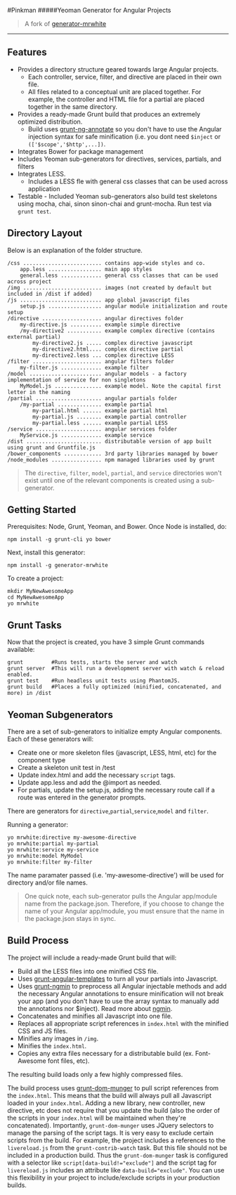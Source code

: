 #Pinkman
#####Yeoman Generator for Angular Projects

>A fork of [generator-mrwhite](https://github.com/Iteam1337/generator-mrwhite)

-------------

Features
-------------

* Provides a directory structure geared towards large Angular projects.
    * Each controller, service, filter, and directive are placed in their own file.
    * All files related to a conceptual unit are placed together.  For example, the controller and HTML file for a partial are placed together in the same directory.
* Provides a ready-made Grunt build that produces an extremely optimized distribution.
   * Build uses [grunt-ng-annotate](https://github.com/mgol/grunt-ng-annotate) so you don't have to use the Angular injection syntax for safe minification (i.e. you dont need `$inject` or `(['$scope','$http',...])`.
* Integrates Bower for package management
* Includes Yeoman sub-generators for directives, services, partials, and filters
* Integrates LESS.
    * Includes a LESS fle with general css classes that can be used across application
* Testable - Included Yeoman sub-generators also build test skeletons using mocha, chai, sinon sinon-chai and grunt-mocha. Run test via `grunt test`.


Directory Layout
-------------
Below is an explanation of the folder structure.

    /css ......................... contains app-wide styles and co.
        app.less ................. main app styles
        general.less ............. general css classes that can be used across project
    /img ......................... images (not created by default but included in /dist if added)
    /js .......................... app global javascript files
        setup.js ................. angular module initialization and route setup
    /directive ................... angular directives folder
        my-directive.js .......... example simple directive
        /my-directive2 ........... example complex directive (contains external partial)
            my-directive2.js ..... complex directive javascript
            my-directive2.html.... complex directive partial
            my-directive2.less ... complex directive LESS
    /filter ...................... angular filters folder
        my-filter.js ............. example filter
    /model ....................... angular models - a factory implementation of service for non singletons
        MyModel.js ............... example model. Note the capital first letter in the naming
    /partial ..................... angular partials folder
        /my-partial .............. example partial
            my-partial.html ...... example partial html
            my-partial.js ........ example partial controller
            my-partial.less ...... example partial LESS
    /service ..................... angular services folder
        MyService.js ............. example service
    /dist ........................ distributable version of app built using grunt and Gruntfile.js
    /bower_components ............ 3rd party libraries managed by bower
    /node_modules ................ npm managed libraries used by grunt

>The `directive`, `filter`, `model`, `partial`, and `service` directories won't exist until one of the relevant components is created using a sub-generator.


Getting Started
-------------

Prerequisites: Node, Grunt, Yeoman, and Bower.  Once Node is installed, do:

    npm install -g grunt-cli yo bower

Next, install this generator:

    npm install -g generator-mrwhite

To create a project:

    mkdir MyNewAwesomeApp
    cd MyNewAwesomeApp
    yo mrwhite


Grunt Tasks
-------------

Now that the project is created, you have 3 simple Grunt commands available:

    grunt         #Runs tests, starts the server and watch
    grunt server  #This will run a development server with watch & reload enabled.
    grunt test    #Run headless unit tests using PhantomJS.
    grunt build   #Places a fully optimized (minified, concatenated, and more) in /dist


Yeoman Subgenerators
-------------

There are a set of sub-generators to initialize empty Angular components.  Each of these generators will:

* Create one or more skeleton files (javascript, LESS, html, etc) for the component type
* Create a skeleton unit test in /test
* Update index.html and add the necessary `script` tags.
* Update app.less and add the @import as needed.
* For partials, update the setup.js, adding the necessary route call if a route was entered in the generator prompts.

There are generators for `directive`,`partial`,`service`,`model` and `filter`.

Running a generator:

    yo mrwhite:directive my-awesome-directive
    yo mrwhite:partial my-partial
    yo mrwhite:service my-service
    yo mrwhite:model MyModel
    yo mrwhite:filter my-filter

The name paramater passed (i.e. 'my-awesome-directive') will be used for directory and/or file names.

>One quick note, each sub-generator pulls the Angular app/module name from the package.json.  Therefore, if you choose to change the name of your Angular app/module, you must ensure that the name in the package.json stays in sync.


Build Process
-------------

The project will include a ready-made Grunt build that will:

* Build all the LESS files into one minified CSS file.
* Uses [grunt-angular-templates](https://github.com/ericclemmons/grunt-angular-templates) to turn all your partials into Javascript.
* Uses [grunt-ngmin](https://github.com/btford/grunt-ngmin) to preprocess all Angular injectable methods and add the necessary Angular annotations to ensure minification will not break your app (and you don't have to use the array syntax to
manually add the annotations nor $inject).  Read more about [ngmin](https://github.com/btford/ngmin).
* Concatenates and minifies all Javascript into one file.
* Replaces all appropriate script references in `index.html` with the minified CSS and JS files.
* Minifies any images in `/img`.
* Minifies the `index.html`.
* Copies any extra files necessary for a distributable build (ex.  Font-Awesome font files, etc).

The resulting build loads only a few highly compressed files.

The build process uses [grunt-dom-munger](https://github.com/cgross/grunt-dom-munger) to pull script references from the `index.html`.  This means that the build will always pull all Javascript loaded in your `index.html`.  Adding a new library, new controller, new directive, etc does not require that you update the build (also the order of the scripts in your `index.html` will be maintained when they're concatenated).  Importantly, `grunt-dom-munger` uses JQuery selectors to manage the parsing of the script tags. It is very easy to exclude certain scripts from the build.  For example, the project includes a references to the `livereload.js` from the `grunt-contrib-watch` task.  But this file should not be included in a production build.  Thus the `grunt-dom-munger` task is configured with a selector like `script[data-build!="exclude"]` and the script tag for `livereload.js` includes an attribute like `data-build="exclude"`.  You can use this flexibility in your project to include/exclude scripts in your production builds.
